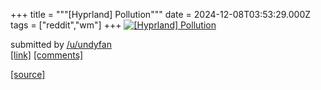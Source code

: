 +++
title = """[Hyprland] Pollution"""
date = 2024-12-08T03:53:29.000Z
tags = ["reddit","wm"]
+++
[![[Hyprland] Pollution ](https://b.thumbs.redditmedia.com/l2DAr0uIP4i1LwkefzMRe627YWP4P1KmsDMxlwGcM-o.jpg "[Hyprland] Pollution ")](https://www.reddit.com/r/unixporn/comments/1h9a812/hyprland_pollution/)

submitted by [/u/undyfan](https://www.reddit.com/user/undyfan)  
[\[link\]](https://www.reddit.com/gallery/1h9a812) [\[comments\]](https://www.reddit.com/r/unixporn/comments/1h9a812/hyprland_pollution/)

[[source]](https://www.reddit.com/r/unixporn/comments/1h9a812/hyprland_pollution/)

